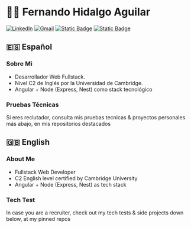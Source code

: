# 👨‍💻 Fernando Hidalgo Aguilar
[![LinkedIn](https://img.shields.io/badge/Linkedin-%230077B5.svg?logo=linkedin&logoColor=white)](https://www.linkedin.com/in/fernando-hidalgo-aguilar-047)
[![Gmail](https://img.shields.io/badge/Gmail--informational?style=social&logo=gmail)](https://www.linkedin.com/in/fernando-hidalgo-aguilar-047)
[![Static Badge](https://img.shields.io/badge/CV-English-blue)](https://github.com/user-attachments/files/17939761/CV.English.Fernando.Miguel.Hidalgo.Aguilar.pdf/)
[![Static Badge](https://img.shields.io/badge/CV-Español-red)](https://github.com/user-attachments/files/17939871/CV.Espanol.Fernando.Miguel.Hidalgo.Aguilar.pdf/)



## 🇪🇸 Español
### Sobre Mi
- Desarrollador Web Fullstack.
- Nivel C2 de Inglés por la Universidad de Cambridge.
- Angular + Node (Express, Nest) como stack tecnológico

### Pruebas Técnicas
Si eres reclutador, consulta mis pruebas tecnicas & proyectos personales más abajo, en mis repositorios destacados

## 🇬🇧 English
### About Me
- Fullstack Web Developer
- C2 English level certified by Cambridge University
- Angular + Node (Express, Nest) as tech stack

### Tech Test
In case you are a recruiter, check out my tech tests & side projects down below, at my pinned repos
